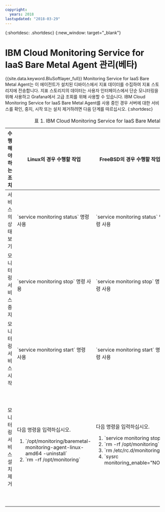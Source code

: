 ```yaml
---
copyright:
  years: 2018
lastupdated: "2018-03-29"
---
```


{:shortdesc: .shortdesc}
{:new_window: target="_blank"}

# IBM Cloud Monitoring Service for IaaS Bare Metal Agent 관리(베타)

{{site.data.keyword.BluSoftlayer_full}} Monitoring Service for IaaS Bare Metal Agent는 이 에이전트가 설치된 디바이스에서 지표 데이터를 수집하여 지표 스토리지에 전송합니다. 지표 스토리지의 데이터는 사용자 인터페이스에서 단순 모니터링을 위해 사용하고 Grafana에서 고급 조회를 위해 사용할 수 있습니다.
IBM Cloud Monitoring Service for IaaS Bare Metal Agent를 사용 중인 경우 서버에 대한 서비스를 확인, 중지, 시작 또는 설치 제거하려면 다음 단계를 따르십시오.
{:shortdesc}

<table>
   <CAPTION>표 1. IBM Cloud Monitoring Service for IaaS Bare Metal Agent</CAPTION>
   <THEAD>
   <TR>
   <th>수행해야 하는 조치</th>
   <th>Linux의 경우 수행할 작업</th>
     <th>FreeBSD의 경우 수행할 작업</th>
     <th>Windows의 경우 수행할 작업</th>
   </TR>
   </THEAD>
   <TBODY>
   <tr>
   <td>서비스의 상태 보기</td>
   <td>
   `service monitoring status` 명령 사용
   </td>
     <td>
   `service monitoring status` 명령 사용
   </td>
     <td>
   `sc.exe query monitoring` 명령 사용
   </td>
   </tr>
   <tr>
   <td>모니터링 서비스 중지</td>
   <td>
   `service monitoring stop` 명령 사용
   </td>
     <td>
   `service monitoring stop` 명령 사용
   </td>
     <td>
   `sc.exe stop monitoring` 명령 사용
   </td>
   </tr>
       <tr>
   <td>모니터링 서비스 시작</td>
   <td>
   `service monitoring start` 명령 사용
   </td>
     <td>
   `service monitoring start` 명령 사용
   </td>
     <td>
   `sc.exe start monitoring` 명령 사용
   </td>
   </tr>
       <tr>
   <td>모니터링 서비스 설치 제거</td>
   <td>다음 명령을 입력하십시오.
<ol>
       <li>`/opt/monitoring/baremetal-monitoring-agent-linux-amd64 -uninstall`</li>
       <li>`rm -rf /opt/monitoring`</li>
     </ol>
   </td>
     <td>다음 명령을 입력하십시오.
<ol>
    <li>`service monitoring stop`</li>
    <li>`rm -rf /opt/monitoring`</li>
    <li>`rm /etc/rc.d/monitoring`</li>
<li>`sysrc monitoring_enable="NO"`</li>
     </ol>
   </td>
     <td>다음 단계를 수행하십시오.
 <ol>
       <li>**프로그램 추가 또는 제거**를 여십시오.</li>
       <li>**IBM Cloud Monitoring Agent**를 선택하십시오.</li>
   <li>**설치 제거**를 클릭하십시오.</li>
     </ol>
   </td>
   </tr>
   </TBODY>
   </table>



